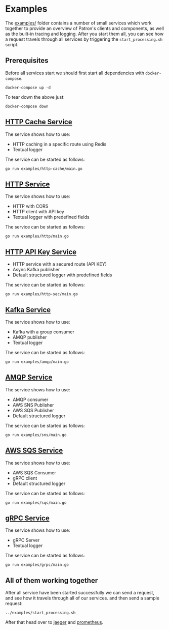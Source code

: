 # Examples

The [examples/](/examples) folder contains a number of small services which work together to provide an overview of Patron's clients and components, as well as the built-in tracing and logging. After you start them all, you can see how a request travels through all services by triggering the `start_processing.sh` script.

## Prerequisites

Before all services start we should first start all dependencies with `docker-compose`.

```shell
docker-compose up -d
```

To tear down the above just:

```shell
docker-compose down
```

## [HTTP Cache Service](../examples/http-cache/main.go) 

The service shows how to use:
 
- HTTP caching in a specific route using Redis
- Textual logger 
  
The service can be started as follows:

```shell
go run examples/http-cache/main.go
```

## [HTTP Service](../examples/http/main.go)

The service shows how to use:
 
- HTTP with CORS
- HTTP client with API key
- Textual logger with predefined fields
  
The service can be started as follows:

```shell
go run examples/http/main.go
```

## [HTTP API Key Service](../examples/http-sec/main.go)

- HTTP service with a secured route (API KEY)
- Async Kafka publisher
- Default structured logger with predefined fields

The service can be started as follows:

```shell
go run examples/http-sec/main.go
```

## [Kafka Service](../examples/kafka/main.go)

The service shows how to use:

- Kafka with a group consumer
- AMQP publisher
- Textual logger

The service can be started as follows:

```shell
go run examples/amqp/main.go
```

## [AMQP Service](../examples/kafka/main.go)

The service shows how to use:

- AMQP consumer
- AWS SNS Publisher
- AWS SQS Publisher
- Default structured logger

The service can be started as follows:

```shell
go run examples/sns/main.go
```

## [AWS SQS Service](../examples/amqp/main.go)

The service shows how to use:

- AWS SQS Consumer
- gRPC client
- Default structured logger

The service can be started as follows:

```shell
go run examples/sqs/main.go
```

## [gRPC Service](../examples/grpc/main.go)

The service shows how to use:

- gRPC Server
- Textual logger

The service can be started as follows:

```shell
go run examples/grpc/main.go
```

## All of them working together

After all service have been started successfully we can send a request,  
and see how it travels through all of our services.
and then send a sample request:

```shell
../examples/start_processing.sh
```

After that head over to [jaeger](http://localhost:16686/search) and [prometheus](http://localhost:9090/graph).